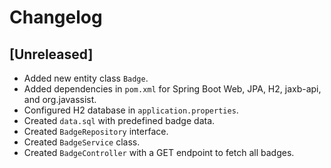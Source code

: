 # Changelog

## [Unreleased]
- Added new entity class `Badge`.
- Added dependencies in `pom.xml` for Spring Boot Web, JPA, H2, jaxb-api, and org.javassist.
- Configured H2 database in `application.properties`.
- Created `data.sql` with predefined badge data.
- Created `BadgeRepository` interface.
- Created `BadgeService` class.
- Created `BadgeController` with a GET endpoint to fetch all badges.

